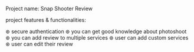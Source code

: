 Project name: Snap Shooter Review



project features & functionalities:

⊛ secure authentication
⊛ you can get good knowledge about photoshoot
⊛ you can add review to multiple services
⊛ user can add custom services
⊛ user can edit their review